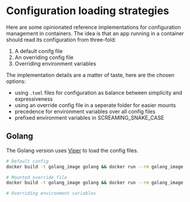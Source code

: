 # Configuration loading strategies
Here are some opinionated reference implementations for configuration management in containers. The idea is that an app running in a container should read its configuration from three-fold:

1. A default conifg file
2. An overriding config file
3. Overriding environment variables

The implementation details are a matter of taste, here are the chosen options:

- using `.toml` files for configuration as balance between simplicity and expressiveness
- using an override config file in a seperate folder for easier mounts
- precedence for environment variables over all config files
- prefixed environment variables in SCREAMING_SNAKE_CASE

## Golang
The Golang version uses [Viper](https://github.com/spf13/viper) to load the config files.

```bash
# Default config
docker build -t golang_image golang && docker run --rm golang_image

# Mounted override file
docker build -t golang_image golang && docker run --rm golang_image

# Overriding environment variables

```